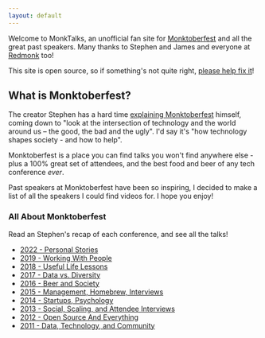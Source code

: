 ```yaml
---
layout: default
---
```


Welcome to MonkTalks, an unofficial fan site for [Monktoberfest](https://monktoberfest.com/faq/) and all the great past speakers. Many thanks to Stephen and James and everyone at [Redmonk](https://redmonk.com/team/) too!

This site is open source, so if something's not quite right, [please help fix it](https://github.com/ShaneCurcuru/monktalks)!

## What is Monktoberfest?

The creator Stephen has a hard time [explaining Monktoberfest](https://redmonk.com/sogrady/2019/10/10/the-2019-monktoberfest/) himself, coming down to "look at the intersection of technology and the world around us – the good, the bad and the ugly".  I'd say it's "how technology shapes society - and how to help".

Monktoberfest is a place you can find talks you won't find anywhere else - plus a 100% great set of attendees, and the best food and beer of any tech conference *ever*.

Past speakers at Monktoberfest have been so inspiring, I decided to make a list of all the speakers I could find videos for.  I hope you enjoy!

### All About Monktoberfest

Read an Stephen's recap of each conference, and see all the talks!

- <a href="monktoberfest/2022">2022 - Personal Stories</a>
- <a href="monktoberfest/2019">2019 - Working With People</a>
- <a href="monktoberfest/2018">2018 - Useful Life Lessons</a>
- <a href="monktoberfest/2017">2017 - Data vs. Diversity</a>
- <a href="monktoberfest/2016">2016 - Beer and Society</a>
- <a href="monktoberfest/2015">2015 - Management, Homebrew, Interviews</a>
- <a href="monktoberfest/2014">2014 - Startups, Psychology</a>
- <a href="monktoberfest/2013">2013 - Social, Scaling, and Attendee Interviews</a>
- <a href="monktoberfest/2012">2012 - Open Source And Everything</a>
- <a href="monktoberfest/2011">2011 - Data, Technology, and Community</a>